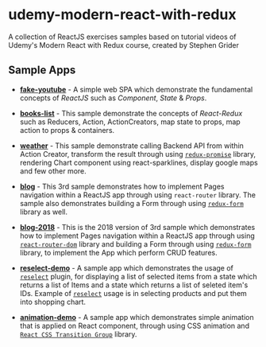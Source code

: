 # udemy-modern-react-with-redux

A collection of ReactJS exercises samples based on tutorial videos of Udemy's Modern React with Redux course, created by Stephen Grider

## Sample Apps

- [**fake-youtube**](https://github.com/WendySanarwanto/udemy-modern-react-with-redux/tree/master/fake-youtube) - A simple web SPA which demonstrate the fundamental concepts of *ReactJS* such as *Component*, *State* & *Props*.

- [**books-list**](https://github.com/WendySanarwanto/udemy-modern-react-with-redux/tree/master/books-list) - This sample demonstrate the concepts of *React-Redux* such as Reducers, Action, ActionCreators, map state to props, map action to props & containers.

- [**weather**](https://github.com/WendySanarwanto/udemy-modern-react-with-redux/tree/master/weather) - This sample demonstrate calling Backend API from within Action Creator, transform the result through using [`redux-promise`](https://www.npmjs.com/package/redux-promise) library, rendering Chart component using react-sparklines, display google maps and few other more.

- [**blog**](https://github.com/WendySanarwanto/udemy-modern-react-with-redux/tree/master/blog) - This 3rd sample demonstrates how to implement Pages navigation within a ReactJS app through using `react-router` library. The sample also demonstrates building a Form through using [`redux-form`](https://www.npmjs.com/package/redux-form) library as well.

- [**blog-2018**](https://github.com/WendySanarwanto/udemy-modern-react-with-redux/tree/master/blog-2018) - This is the 2018 version of 3rd sample which demonstrates how to implement Pages navigation within a ReactJS app through using [`react-router-dom`](https://www.npmjs.com/package/react-router-dom) library and building a Form through using [`redux-form`](https://www.npmjs.com/package/redux-form) library, to implement the App which perform CRUD features.

- [**reselect-demo**](https://github.com/WendySanarwanto/udemy-modern-react-with-redux/tree/master/reselect-demo) - A sample app which demonstrates the usage of [`reselect`](https://www.npmjs.com/package/reselect) plugin, for displaying a list of selected items from a state which returns a list of Items and a state which returns a list of seleted item's IDs. Example of [`reselect`](https://www.npmjs.com/package/reselect) usage is in selecting products and put them into shopping chart.

- [**animation-demo**](https://github.com/WendySanarwanto/udemy-modern-react-with-redux/tree/master/animation-demo) - A sample app which demonstrates simple animation that is applied on React component, through using CSS animation and [`React CSS Transition Group`](https://www.npmjs.com/package/react-addons-css-transition-group) library.
